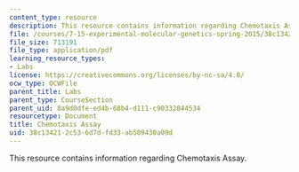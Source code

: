 ```yaml
---
content_type: resource
description: This resource contains information regarding Chemotaxis Assay.
file: /courses/7-15-experimental-molecular-genetics-spring-2015/38c134212c536d7dfd33ab509430a09d_MIT7_15S15_Chemotaxis_assay.pdf
file_size: 713191
file_type: application/pdf
learning_resource_types:
- Labs
license: https://creativecommons.org/licenses/by-nc-sa/4.0/
ocw_type: OCWFile
parent_title: Labs
parent_type: CourseSection
parent_uid: 8a9d0dfe-ed4b-68b4-d111-c90332844534
resourcetype: Document
title: Chemotaxis Assay
uid: 38c13421-2c53-6d7d-fd33-ab509430a09d
---
```

This resource contains information regarding Chemotaxis Assay.